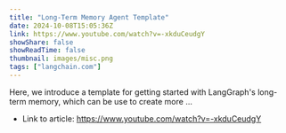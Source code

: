 ```yaml
---
title: "Long-Term Memory Agent Template"
date: 2024-10-08T15:05:36Z
link: https://www.youtube.com/watch?v=-xkduCeudgY
showShare: false
showReadTime: false
thumbnail: images/misc.png
tags: ["langchain.com"]
---
```

Here, we introduce a template for getting started with LangGraph's long-term memory, which can be use to create more ...

- Link to article: https://www.youtube.com/watch?v=-xkduCeudgY